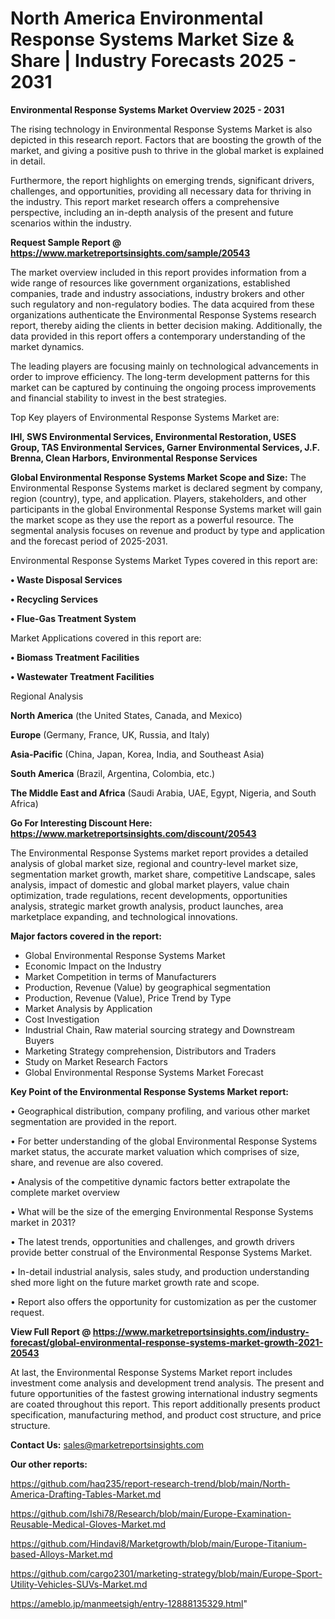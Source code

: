 # North America Environmental Response Systems Market Size & Share | Industry Forecasts 2025 - 2031

<Strong> Environmental Response Systems Market Overview 2025 - 2031</strong>

The rising technology in Environmental Response Systems Market is also depicted in this research report. Factors that are boosting the growth of the market, and giving a positive push to thrive in the global market is explained in detail.

Furthermore, the report highlights on emerging trends, significant drivers, challenges, and opportunities, providing all necessary data for thriving in the industry. This report market research offers a comprehensive perspective, including an in-depth analysis of the present and future scenarios within the industry.

<strong>Request Sample Report @ <a href=https://www.marketreportsinsights.com/sample/20543>https://www.marketreportsinsights.com/sample/20543</a></strong>

The market overview included in this report provides information from a wide range of resources like government organizations, established companies, trade and industry associations, industry brokers and other such regulatory and non-regulatory bodies. The data acquired from these organizations authenticate the Environmental Response Systems research report, thereby aiding the clients in better decision making. Additionally, the data provided in this report offers a contemporary understanding of the market dynamics.

The leading players are focusing mainly on technological advancements in order to improve efficiency. The long-term development patterns for this market can be captured by continuing the ongoing process improvements and financial stability to invest in the best strategies.

Top Key players of Environmental Response Systems Market are:

<strong>IHI, SWS Environmental Services, Environmental Restoration, USES Group, TAS Environmental Services, Garner Environmental Services, J.F. Brenna, Clean Harbors, Environmental Response Services</strong>

<strong><b>Global Environmental Response Systems Market Scope and Size:</b></strong>
The Environmental Response Systems market is declared segment by company, region (country), type, and application. Players, stakeholders, and other participants in the global Environmental Response Systems market will gain the market scope as they use the report as a powerful resource. The segmental analysis focuses on revenue and product by type and application and the forecast period of 2025-2031.

Environmental Response Systems Market Types covered in this report are:

<strong>• Waste Disposal Services

• Recycling Services

• Flue-Gas Treatment System</strong>

Market Applications covered in this report are:

<strong>• Biomass Treatment Facilities

• Wastewater Treatment Facilities</strong> 

Regional Analysis

<strong>North America</strong> (the United States, Canada, and Mexico)

<strong>Europe</strong> (Germany, France, UK, Russia, and Italy)

<strong>Asia-Pacific</strong> (China, Japan, Korea, India, and Southeast Asia)

<strong>South America</strong> (Brazil, Argentina, Colombia, etc.)

<strong>The Middle East and Africa</strong> (Saudi Arabia, UAE, Egypt, Nigeria, and South Africa)

<strong>Go For Interesting Discount Here: <a href=https://www.marketreportsinsights.com/discount/20543>https://www.marketreportsinsights.com/discount/20543</a></strong>

The Environmental Response Systems market report provides a detailed analysis of global market size, regional and country-level market size, segmentation market growth, market share, competitive Landscape, sales analysis, impact of domestic and global market players, value chain optimization, trade regulations, recent developments, opportunities analysis, strategic market growth analysis, product launches, area marketplace expanding, and technological innovations.

<strong><b>Major factors covered in the report:</b></strong>
<ul>
  <li>Global Environmental Response Systems Market </li>
  <li>Economic Impact on the Industry</li>
  <li>Market Competition in terms of Manufacturers</li>
  <li>Production, Revenue (Value) by geographical segmentation</li>
  <li>Production, Revenue (Value), Price Trend by Type</li>
  <li>Market Analysis by Application</li>
  <li>Cost Investigation</li>
  <li>Industrial Chain, Raw material sourcing strategy and Downstream Buyers</li>
  <li>Marketing Strategy comprehension, Distributors and Traders</li>
  <li>Study on Market Research Factors</li>
  <li>Global Environmental Response Systems Market Forecast</li>
</ul>

<strong><b>Key Point of the Environmental Response Systems Market report:</b></strong>

• Geographical distribution, company profiling, and various other market segmentation are provided in the report.

• For better understanding of the global Environmental Response Systems market status, the accurate market valuation which comprises of size, share, and revenue are also covered.

• Analysis of the competitive dynamic factors better extrapolate the complete market overview

• What will be the size of the emerging Environmental Response Systems market in 2031?

• The latest trends, opportunities and challenges, and growth drivers provide better construal of the Environmental Response Systems Market.

• In-detail industrial analysis, sales study, and production understanding shed more light on the future market growth rate and scope.

• Report also offers the opportunity for customization as per the customer request.

<strong><b>View Full Report @ <a href=https://www.marketreportsinsights.com/industry-forecast/global-environmental-response-systems-market-growth-2021-20543>https://www.marketreportsinsights.com/industry-forecast/global-environmental-response-systems-market-growth-2021-20543</a></b></strong>


At last, the Environmental Response Systems Market report includes investment come analysis and development trend analysis. The present and future opportunities of the fastest growing international industry segments are coated throughout this report. This report additionally presents product specification, manufacturing method, and product cost structure, and price structure.

<strong>Contact Us:</strong>
sales@marketreportsinsights.com

<strong>Our other reports:</strong>

<a href=https://github.com/haq235/report-research-trend/blob/main/North-America-Drafting-Tables-Market.md>https://github.com/haq235/report-research-trend/blob/main/North-America-Drafting-Tables-Market.md</a>

<a href=https://github.com/Ishi78/Research/blob/main/Europe-Examination-Reusable-Medical-Gloves-Market.md>https://github.com/Ishi78/Research/blob/main/Europe-Examination-Reusable-Medical-Gloves-Market.md</a>

<a href=https://github.com/Hindavi8/Marketgrowth/blob/main/Europe-Titanium-based-Alloys-Market.md>https://github.com/Hindavi8/Marketgrowth/blob/main/Europe-Titanium-based-Alloys-Market.md</a>

<a href=https://github.com/cargo2301/marketing-strategy/blob/main/Europe-Sport-Utility-Vehicles-SUVs-Market.md>https://github.com/cargo2301/marketing-strategy/blob/main/Europe-Sport-Utility-Vehicles-SUVs-Market.md</a>

<a href=https://ameblo.jp/manmeetsigh/entry-12888135329.html>https://ameblo.jp/manmeetsigh/entry-12888135329.html</a>"
